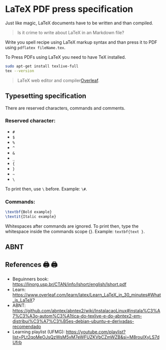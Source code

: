 # LaTeX PDF press specification

Just like magic, LaTeX documents have to be written and than compiled. 

> Is it crime to write about LaTeX in an Markdown file?

Write you spell recipe using LaTeX markup syntax and than press it to PDF using `pdflatex fileName.tex`.

To Press PDFs using LaTeX you need to have TeX installed.

```bash
sudo apt-get install texlive-full
tex --version
```
> LaTeX web editor and compiler[Overleaf](https://overleaf.com).

## Typesetting specification

There are reserved characters, commands and comments.

### Reserved character:

* `#` 
* `$` 
* `%` 
* `^` 
* `&` 
* `_` 
* `{` 
* `}` 
* `~` 
* `\`

To print then, use `\` before. Example: `\#`.

### Commands:

```latex
\textbf{Bold example}
\textit{Italic example}
```

Whitespaces after commands are ignored. To print then, type the whitespace inside the commands scope {}. Example: `textbf{text }`.

## ABNT

## References 🖨️ 🖨

* Beguinners book: https://linorg.usp.br/CTAN/info/lshort/english/lshort.pdf
* Learn: https://www.overleaf.com/learn/latex/Learn_LaTeX_in_30_minutes#What_is_LaTeX?
* ABNT: https://github.com/abntex/abntex2/wiki/InstalacaoLinux#instala%C3%A7%C3%A3o-autom%C3%A1tica-do-texlive-e-do-abntex2-em-distribui%C3%A7%C3%B5es-debian-ubuntu-e-derivadas-recomendado
* Learning playlist (UFMG): https://youtube.com/playlist?list=PLt2qoMeOJsQzWsM5vM7eWFUZKVbCZmWZB&si=M8rouIXyLS7dUfrb

